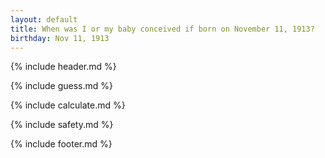 ```yaml
---
layout: default
title: When was I or my baby conceived if born on November 11, 1913?
birthday: Nov 11, 1913
---
```


{% include header.md %}

{% include guess.md %}

{% include calculate.md %}

{% include safety.md %}

{% include footer.md %}



